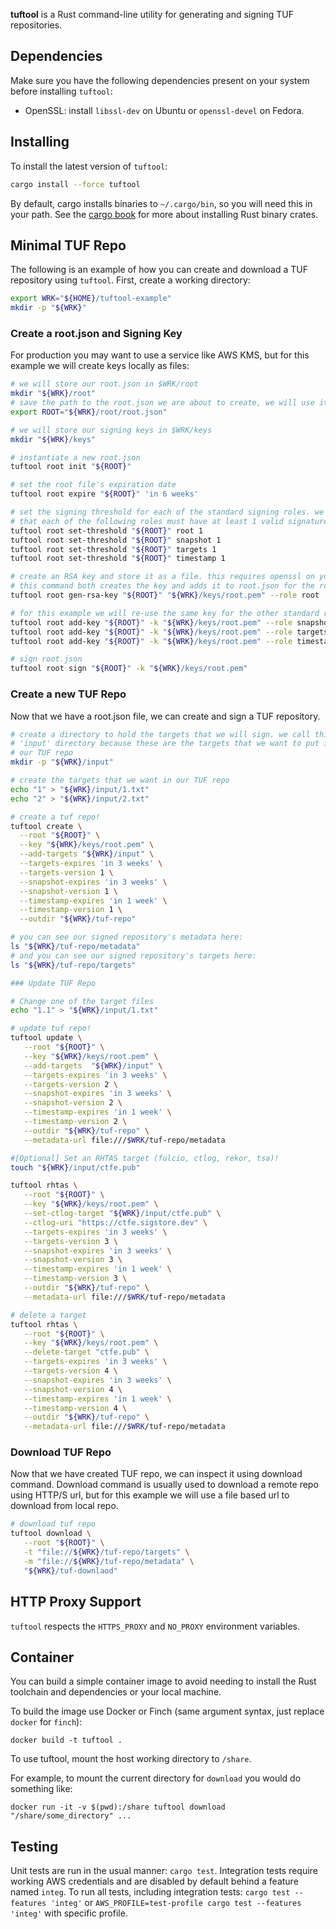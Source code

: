 **tuftool** is a Rust command-line utility for generating and signing TUF repositories.

## Dependencies

Make sure you have the following dependencies present on your system before installing `tuftool`:

- OpenSSL: install `libssl-dev` on Ubuntu or `openssl-devel` on Fedora.

## Installing

To install the latest version of `tuftool`:

```sh
cargo install --force tuftool
```

By default, cargo installs binaries to `~/.cargo/bin`, so you will need this in your path. See the [cargo book](https://doc.rust-lang.org/cargo/commands/cargo-install.html) for more about installing Rust binary crates.

## Minimal TUF Repo

The following is an example of how you can create and download a TUF repository using `tuftool`.
First, create a working directory:

```sh
export WRK="${HOME}/tuftool-example"
mkdir -p "${WRK}"
```

### Create a root.json and Signing Key

For production you may want to use a service like AWS KMS, but for this example we will create keys locally as files:

```sh
# we will store our root.json in $WRK/root
mkdir "${WRK}/root"
# save the path to the root.json we are about to create, we will use it a lot
export ROOT="${WRK}/root/root.json"

# we will store our signing keys in $WRK/keys
mkdir "${WRK}/keys"

# instantiate a new root.json
tuftool root init "${ROOT}"

# set the root file's expiration date
tuftool root expire "${ROOT}" 'in 6 weeks'

# set the signing threshold for each of the standard signing roles. we are saying
# that each of the following roles must have at least 1 valid signature
tuftool root set-threshold "${ROOT}" root 1
tuftool root set-threshold "${ROOT}" snapshot 1
tuftool root set-threshold "${ROOT}" targets 1
tuftool root set-threshold "${ROOT}" timestamp 1

# create an RSA key and store it as a file. this requires openssl on your system
# this command both creates the key and adds it to root.json for the root role
tuftool root gen-rsa-key "${ROOT}" "${WRK}/keys/root.pem" --role root

# for this example we will re-use the same key for the other standard roles
tuftool root add-key "${ROOT}" -k "${WRK}/keys/root.pem" --role snapshot
tuftool root add-key "${ROOT}" -k "${WRK}/keys/root.pem" --role targets
tuftool root add-key "${ROOT}" -k "${WRK}/keys/root.pem" --role timestamp

# sign root.json
tuftool root sign "${ROOT}" -k "${WRK}/keys/root.pem"
```

### Create a new TUF Repo

Now that we have a root.json file, we can create and sign a TUF repository.

```sh
# create a directory to hold the targets that we will sign. we call this the
# 'input' directory because these are the targets that we want to put into
# our TUF repo
mkdir -p "${WRK}/input"

# create the targets that we want in our TUF repo
echo "1" > "${WRK}/input/1.txt"
echo "2" > "${WRK}/input/2.txt"

# create a tuf repo!
tuftool create \
  --root "${ROOT}" \
  --key "${WRK}/keys/root.pem" \
  --add-targets "${WRK}/input" \
  --targets-expires 'in 3 weeks' \
  --targets-version 1 \
  --snapshot-expires 'in 3 weeks' \
  --snapshot-version 1 \
  --timestamp-expires 'in 1 week' \
  --timestamp-version 1 \
  --outdir "${WRK}/tuf-repo"

# you can see our signed repository's metadata here:
ls "${WRK}/tuf-repo/metadata"
# and you can see our signed repository's targets here:
ls "${WRK}/tuf-repo/targets"

### Update TUF Repo

# Change one of the target files
echo "1.1" > "${WRK}/input/1.txt"

# update tuf repo!
tuftool update \
   --root "${ROOT}" \
   --key "${WRK}/keys/root.pem" \
   --add-targets  "${WRK}/input" \
   --targets-expires 'in 3 weeks' \
   --targets-version 2 \
   --snapshot-expires 'in 3 weeks' \
   --snapshot-version 2 \
   --timestamp-expires 'in 1 week' \
   --timestamp-version 2 \
   --outdir "${WRK}/tuf-repo" \
   --metadata-url file:///$WRK/tuf-repo/metadata

#[Optional] Set an RHTAS target (fulcio, ctlog, rekor, tsa)!
touch "${WRK}/input/ctfe.pub" 

tuftool rhtas \
   --root "${ROOT}" \
   --key "${WRK}/keys/root.pem" \
   --set-ctlog-target "${WRK}/input/ctfe.pub" \
   --ctlog-uri "https://ctfe.sigstore.dev" \
   --targets-expires 'in 3 weeks' \
   --targets-version 3 \
   --snapshot-expires 'in 3 weeks' \
   --snapshot-version 3 \
   --timestamp-expires 'in 1 week' \
   --timestamp-version 3 \
   --outdir "${WRK}/tuf-repo" \
   --metadata-url file:///$WRK/tuf-repo/metadata

# delete a target
tuftool rhtas \
   --root "${ROOT}" \
   --key "${WRK}/keys/root.pem" \
   --delete-target "ctfe.pub" \
   --targets-expires 'in 3 weeks' \
   --targets-version 4 \
   --snapshot-expires 'in 3 weeks' \
   --snapshot-version 4 \
   --timestamp-expires 'in 1 week' \
   --timestamp-version 4 \
   --outdir "${WRK}/tuf-repo" \
   --metadata-url file:///$WRK/tuf-repo/metadata

```



### Download TUF Repo
Now that we have created TUF repo, we can inspect it using download command. 
Download command is usually used to download a remote repo using HTTP/S url, but 
for this example we will use a file based url to download from local repo.

```sh
# download tuf repo
tuftool download \
   --root "${ROOT}" \
   -t "file://${WRK}/tuf-repo/targets" \
   -m "file://${WRK}/tuf-repo/metadata" \
   "${WRK}/tuf-downlaod"
```

## HTTP Proxy Support

`tuftool` respects the `HTTPS_PROXY` and `NO_PROXY` environment variables.

## Container

You can build a simple container image to avoid needing to install the Rust toolchain and dependencies or your local machine.

To build the image use Docker or Finch (same argument syntax, just replace 
`docker` for `finch`):

```shell
docker build -t tuftool .
```

To use tuftool, mount the host working directory to `/share`.

For example, to mount the current directory for `download` you would do something like:

```shell
docker run -it -v $(pwd):/share tuftool download "/share/some_directory" ...
```

## Testing

Unit tests are run in the usual manner: `cargo test`.
Integration tests require working AWS credentials and are disabled by default behind a feature named `integ`.
To run all tests, including integration tests: `cargo test --features 'integ'` or `AWS_PROFILE=test-profile cargo test --features 'integ'` with specific profile.
